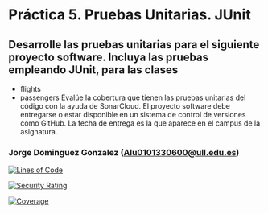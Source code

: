 # Práctica 5. Pruebas Unitarias. JUnit

## Desarrolle las pruebas unitarias para el siguiente proyecto software. Incluya las pruebas empleando JUnit, para las clases 

  - flights
  - passengers
Evalúe la cobertura que tienen las pruebas unitarias del código con la ayuda de SonarCloud. El proyecto software debe entregarse o estar disponible en un sistema de control de versiones como GitHub. La fecha de entrega es la que aparece en el campus de la asignatura.

### Jorge Dominguez Gonzalez (Alu0101330600@ull.edu.es)
[![Lines of Code](https://sonarcloud.io/api/project_badges/measure?project=jordidogo_Pr5-JUnitAirport&metric=ncloc)](https://sonarcloud.io/summary/new_code?id=jordidogo_Pr5-JUnitAirport)

[![Security Rating](https://sonarcloud.io/api/project_badges/measure?project=jordidogo_Pr5-JUnitAirport&metric=security_rating)](https://sonarcloud.io/summary/new_code?id=jordidogo_Pr5-JUnitAirport)

[![Coverage](https://sonarcloud.io/api/project_badges/measure?project=jordidogo_Pr5-JUnitAirport&metric=coverage)](https://sonarcloud.io/summary/new_code?id=jordidogo_Pr5-JUnitAirport)
